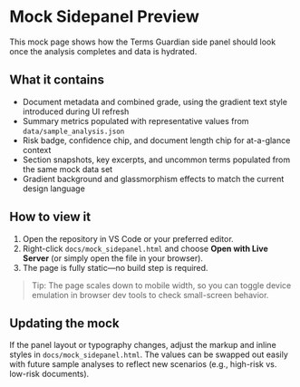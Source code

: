 # Mock Sidepanel Preview

This mock page shows how the Terms Guardian side panel should look once the analysis completes and data is hydrated.

## What it contains

- Document metadata and combined grade, using the gradient text style introduced during UI refresh
- Summary metrics populated with representative values from `data/sample_analysis.json`
- Risk badge, confidence chip, and document length chip for at-a-glance context
- Section snapshots, key excerpts, and uncommon terms populated from the same mock data set
- Gradient background and glassmorphism effects to match the current design language

## How to view it

1. Open the repository in VS Code or your preferred editor.
2. Right-click `docs/mock_sidepanel.html` and choose **Open with Live Server** (or simply open the file in your browser).
3. The page is fully static—no build step is required.

> Tip: The page scales down to mobile width, so you can toggle device emulation in browser dev tools to check small-screen behavior.

## Updating the mock

If the panel layout or typography changes, adjust the markup and inline styles in `docs/mock_sidepanel.html`. The values can be swapped out easily with future sample analyses to reflect new scenarios (e.g., high-risk vs. low-risk documents).
